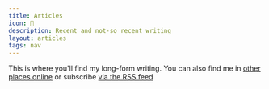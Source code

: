 ```yaml
---
title: Articles
icon: 📰
description: Recent and not-so recent writing
layout: articles
tags: nav
---
```


This is where you'll find my long-form writing. You can also find me in [other places online](/links/) or subscribe [via the RSS feed](/rss.xml)